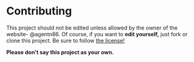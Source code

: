 # Contributing
This project should not be edited unless allowed by the owner of the website- @agentn86.
Of course, if you want to **edit yourself,** just fork or clone this project. Be sure to follow [the license!](LICENSE)

**Please don't say this project as your own.**
